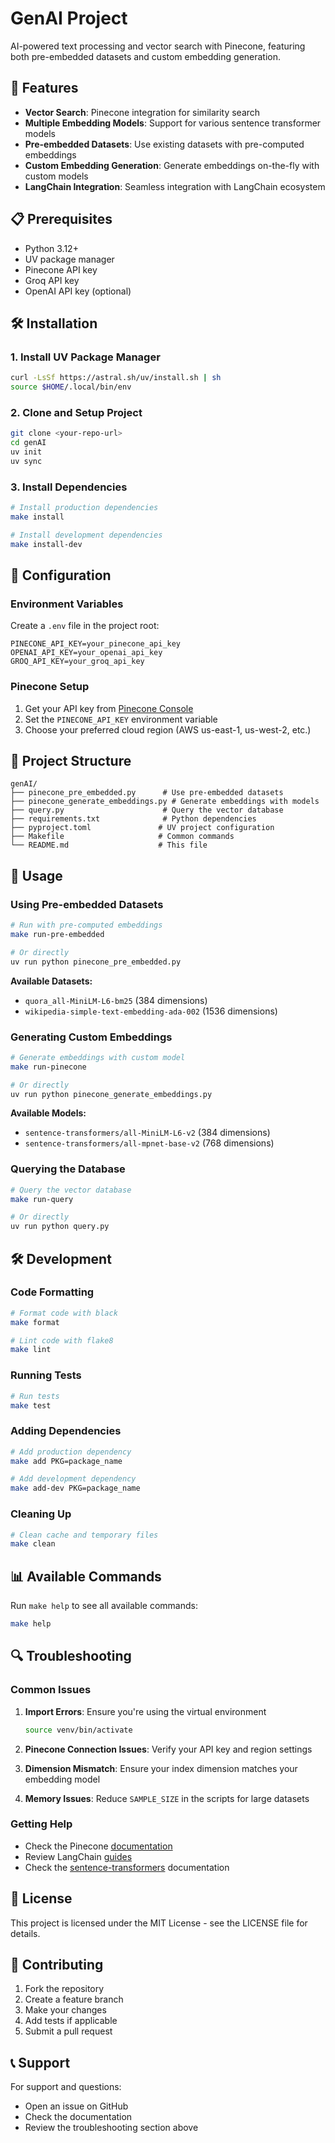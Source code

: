 # GenAI Project

AI-powered text processing and vector search with Pinecone, featuring both pre-embedded datasets and custom embedding generation.

## 🚀 Features

- **Vector Search**: Pinecone integration for similarity search
- **Multiple Embedding Models**: Support for various sentence transformer models
- **Pre-embedded Datasets**: Use existing datasets with pre-computed embeddings
- **Custom Embedding Generation**: Generate embeddings on-the-fly with custom models
- **LangChain Integration**: Seamless integration with LangChain ecosystem

## 📋 Prerequisites

- Python 3.12+
- UV package manager
- Pinecone API key
- Groq API key
- OpenAI API key (optional)


## 🛠️ Installation

### 1. Install UV Package Manager

```bash
curl -LsSf https://astral.sh/uv/install.sh | sh
source $HOME/.local/bin/env
```

### 2. Clone and Setup Project

```bash
git clone <your-repo-url>
cd genAI
uv init
uv sync
```

### 3. Install Dependencies

```bash
# Install production dependencies
make install

# Install development dependencies
make install-dev
```

## 🔧 Configuration

### Environment Variables

Create a `.env` file in the project root:

```env
PINECONE_API_KEY=your_pinecone_api_key
OPENAI_API_KEY=your_openai_api_key
GROQ_API_KEY=your_groq_api_key
```

### Pinecone Setup

1. Get your API key from [Pinecone Console](https://app.pinecone.io/)
2. Set the `PINECONE_API_KEY` environment variable
3. Choose your preferred cloud region (AWS us-east-1, us-west-2, etc.)

## 📁 Project Structure

```
genAI/
├── pinecone_pre_embedded.py      # Use pre-embedded datasets
├── pinecone_generate_embeddings.py # Generate embeddings with models
├── query.py                      # Query the vector database
├── requirements.txt              # Python dependencies
├── pyproject.toml               # UV project configuration
├── Makefile                     # Common commands
└── README.md                    # This file
```

## 🚀 Usage

### Using Pre-embedded Datasets

```bash
# Run with pre-computed embeddings
make run-pre-embedded

# Or directly
uv run python pinecone_pre_embedded.py
```

**Available Datasets:**
- `quora_all-MiniLM-L6-bm25` (384 dimensions)
- `wikipedia-simple-text-embedding-ada-002` (1536 dimensions)

### Generating Custom Embeddings

```bash
# Generate embeddings with custom model
make run-pinecone

# Or directly
uv run python pinecone_generate_embeddings.py
```

**Available Models:**
- `sentence-transformers/all-MiniLM-L6-v2` (384 dimensions)
- `sentence-transformers/all-mpnet-base-v2` (768 dimensions)

### Querying the Database

```bash
# Query the vector database
make run-query

# Or directly
uv run python query.py
```

## 🛠️ Development

### Code Formatting

```bash
# Format code with black
make format

# Lint code with flake8
make lint
```

### Running Tests

```bash
# Run tests
make test
```

### Adding Dependencies

```bash
# Add production dependency
make add PKG=package_name

# Add development dependency
make add-dev PKG=package_name
```

### Cleaning Up

```bash
# Clean cache and temporary files
make clean
```

## 📊 Available Commands

Run `make help` to see all available commands:

```bash
make help
```

## 🔍 Troubleshooting

### Common Issues

1. **Import Errors**: Ensure you're using the virtual environment
   ```bash
   source venv/bin/activate
   ```

2. **Pinecone Connection Issues**: Verify your API key and region settings

3. **Dimension Mismatch**: Ensure your index dimension matches your embedding model

4. **Memory Issues**: Reduce `SAMPLE_SIZE` in the scripts for large datasets

### Getting Help

- Check the Pinecone [documentation](https://docs.pinecone.io/)
- Review LangChain [guides](https://python.langchain.com/)
- Check the [sentence-transformers](https://www.sbert.net/) documentation

## 📝 License

This project is licensed under the MIT License - see the LICENSE file for details.

## 🤝 Contributing

1. Fork the repository
2. Create a feature branch
3. Make your changes
4. Add tests if applicable
5. Submit a pull request

## 📞 Support

For support and questions:
- Open an issue on GitHub
- Check the documentation
- Review the troubleshooting section above
